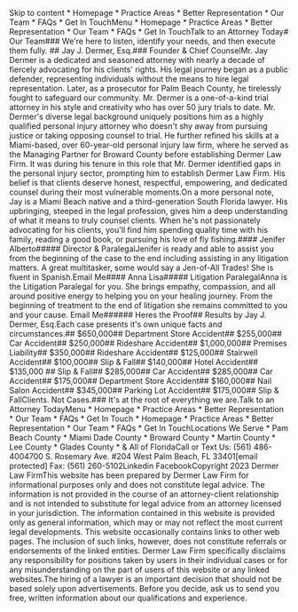 Skip to content  * Homepage  * Practice Areas  * Better Representation  * Our Team  * FAQs  * Get In TouchMenu  * Homepage  * Practice Areas  * Better Representation  * Our Team  * FAQs  * Get In TouchTalk to an Attorney Today# Our Team### We're here to listen, identify your needs, and then execute them fully. ## Jay J. Dermer, Esq.### Founder & Chief CounselMr. Jay Dermer is a dedicated and seasoned attorney with nearly a decade of fiercely advocating for his clients' rights. His legal journey began as a public defender, representing individuals without the means to hire legal representation. Later, as a prosecutor for Palm Beach County, he tirelessly fought to safeguard our community. Mr. Dermer is a one-of-a-kind trial attorney in his style and creativity who has over 50 jury trials to date. Mr. Dermer's diverse legal background uniquely positions him as a highly qualified personal injury attorney who doesn't shy away from pursuing justice or taking opposing counsel to trial. He further refined his skills at a Miami-based, over 60-year-old personal injury law firm, where he served as the Managing Partner for Broward County before establishing Dermer Law Firm. It was during his tenure in this role that Mr. Dermer identified gaps in the personal injury sector, prompting him to establish Dermer Law Firm. His belief is that clients deserve honest, respectful, empowering, and dedicated counsel during their most vulnerable moments.On a more personal note, Jay is a Miami Beach native and a third-generation South Florida lawyer. His upbringing, steeped in the legal profession, gives him a deep understanding of what it means to truly counsel clients. When he's not passionately advocating for his clients, you'll find him spending quality time with his family, reading a good book, or pursuing his love of fly fishing.#### Jenifer Alberto##### Director & ParalegalJenifer is ready and able to assist you from the beginning of the case to the end including assisting in any litigation matters. A great multitasker, some would say a Jen-of-All Trades! She is fluent in Spanish.Email Me#### Anna Lisa##### Litigation ParalegalAnna is the Litigation Paralegal for you. She brings empathy, compassion, and all around positive energy to helping you on your healing journey. From the beginning of treatment to the end of litigation she remains committed to you and your cause. Email Me###### Heres the Proof## Results by Jay J. Dermer, Esq.Each case presents it's own unique facts and circumstances.## $650,000## Department Store Accident## $255,000## Car Accident## $250,000## Rideshare Accident## $1,000,000## Premises Liability## $350,000## Rideshare Accident## $125,000## Stairwell Accident## $100,000## Slip & Fall## $140,000## Hotel Accident## $135,000 ## Slip & Fall## $285,000## Car Accident## $285,000## Car Accident## $175,000## Department Store Accident## $160,000## Nail Salon Accident## $345,000## Parking Lot Accident## $175,000## Slip & FallClients. Not Cases.### It's at the root of everything we are.Talk to an Attorney TodayMenu   * Homepage  * Practice Areas  * Better Representation  * Our Team  * FAQs  * Get In Touch  * Homepage  * Practice Areas  * Better Representation  * Our Team  * FAQs  * Get In TouchLocations We Serve   * Pam Beach County  * Miami Dade County  * Broward County  * Martin County  * Lee County  * Glades County  * & All of FloridaCall or Text Us: (561) 486-4004700 S. Rosemary Ave. #204  West Palm Beach, FL 33401[email protected]  Fax: (561) 260-5102Linkedin FacebookCopyright 2023 Dermer Law FirmThis website has been prepared by Dermer Law Firm for informational purposes only and does not constitute legal advice. The information is not provided in the course of an attorney-client relationship and is not intended to substitute for legal advice from an attorney licensed in your jurisdiction. The information contained in this website is provided only as general information, which may or may not reflect the most current legal developments. This website occasionally contains links to other web pages. The inclusion of such links, however, does not constitute referrals or endorsements of the linked entities. Dermer Law Firm specifically disclaims any responsibility for positions taken by users in their individual cases or for any misunderstanding on the part of users of this website or any linked websites.The hiring of a lawyer is an important decision that should not be based solely upon advertisements. Before you decide, ask us to send you free, written information about our qualifications and experience.